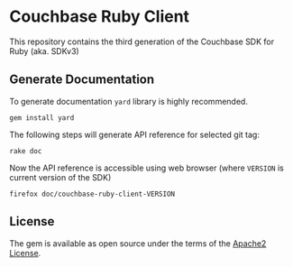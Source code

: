 # Couchbase Ruby Client

This repository contains the third generation of the Couchbase SDK for Ruby (aka. SDKv3)

## Generate Documentation

To generate documentation `yard` library is highly recommended.

    gem install yard

The following steps will generate API reference for selected git tag:

    rake doc

Now the API reference is accessible using web browser (where `VERSION` is current version of the SDK)

    firefox doc/couchbase-ruby-client-VERSION

## License

The gem is available as open source under the terms of the [Apache2 License](https://opensource.org/licenses/Apache-2.0).
